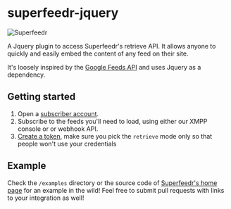 superfeedr-jquery
=================

![Superfeedr](https://superfeedr.com/images/superfeedr_complete.png)

A Jquery plugin to access Superfeedr's retrieve API. It allows anyone to quickly and easily embed the content of any feed on their site.

It's loosely inspired by the [Google Feeds API](https://developers.google.com/feed/) and uses Jquery as a dependency.

## Getting started

1. Open a [subscriber account](https://superfeedr.com/subscriber).
2. Subscribe to the feeds you'll need to load, using either our XMPP console or or webhook API. 
3. [Create a token](https://superfeedr.com/tokens/new), make sure you pick the `retrieve` mode only so that people won't use your credentials

## Example

Check the `/examples` directory or the source code of [Superfeedr's home page](https://superfeedr.com/) for an example in the wild! Feel free to submit pull requests with links to your integration as well!
